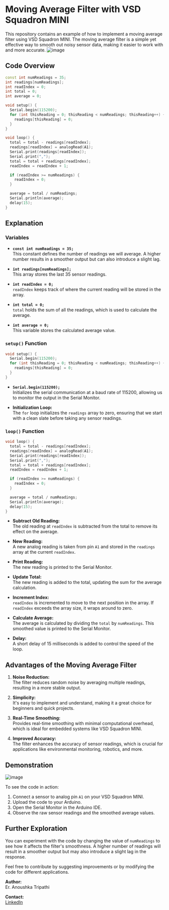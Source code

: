 # Moving Average Filter with VSD Squadron MINI
This repository contains an example of how to implement a moving average filter using VSD Squadron MINI. The moving average filter is a simple yet effective way to smooth out noisy sensor data, making it easier to work with and more accurate.
![image](https://github.com/user-attachments/assets/a573cdd6-82fa-41ef-884b-a9111ecd85c9)

## Code Overview

```cpp
const int numReadings = 35;
int readings[numReadings];
int readIndex = 0;
int total = 0;
int average = 0;

void setup() {
  Serial.begin(115200);
  for (int thisReading = 0; thisReading < numReadings; thisReading++) {
    readings[thisReading] = 0;
  }
}

void loop() {
  total = total - readings[readIndex];
  readings[readIndex] = analogRead(A1);
  Serial.print(readings[readIndex]);
  Serial.print(",");
  total = total + readings[readIndex];
  readIndex = readIndex + 1;

  if (readIndex >= numReadings) {
    readIndex = 0;
  }

  average = total / numReadings;
  Serial.println(average);
  delay(15);
}

```

## Explanation

### Variables

- **`const int numReadings = 35;`**  
  This constant defines the number of readings we will average. A higher number results in a smoother output but can also introduce a slight lag.

- **`int readings[numReadings];`**  
  This array stores the last 35 sensor readings.

- **`int readIndex = 0;`**  
  `readIndex` keeps track of where the current reading will be stored in the array.

- **`int total = 0;`**  
  `total` holds the sum of all the readings, which is used to calculate the average.

- **`int average = 0;`**  
  This variable stores the calculated average value.

### `setup()` Function

```cpp
void setup() {
  Serial.begin(115200);
  for (int thisReading = 0; thisReading < numReadings; thisReading++) {
    readings[thisReading] = 0;
  }
}
```

- **`Serial.begin(115200);`**  
  Initializes the serial communication at a baud rate of 115200, allowing us to monitor the output in the Serial Monitor.

- **Initialization Loop:**  
  The `for` loop initializes the `readings` array to zero, ensuring that we start with a clean slate before taking any sensor readings.

### `loop()` Function

```cpp
void loop() {
  total = total - readings[readIndex];
  readings[readIndex] = analogRead(A1);
  Serial.print(readings[readIndex]);
  Serial.print(",");
  total = total + readings[readIndex];
  readIndex = readIndex + 1;

  if (readIndex >= numReadings) {
    readIndex = 0;
  }

  average = total / numReadings;
  Serial.println(average);
  delay(15);
}
```

- **Subtract Old Reading:**  
  The old reading at `readIndex` is subtracted from the total to remove its effect on the average.

- **New Reading:**  
  A new analog reading is taken from pin `A1` and stored in the `readings` array at the current `readIndex`.

- **Print Reading:**  
  The new reading is printed to the Serial Monitor.

- **Update Total:**  
  The new reading is added to the total, updating the sum for the average calculation.

- **Increment Index:**  
  `readIndex` is incremented to move to the next position in the array. If `readIndex` exceeds the array size, it wraps around to zero.

- **Calculate Average:**  
  The average is calculated by dividing the `total` by `numReadings`. This smoothed value is printed to the Serial Monitor.

- **Delay:**  
  A short delay of 15 milliseconds is added to control the speed of the loop.

## Advantages of the Moving Average Filter

1. **Noise Reduction:**  
   The filter reduces random noise by averaging multiple readings, resulting in a more stable output.

2. **Simplicity:**  
   It's easy to implement and understand, making it a great choice for beginners and quick projects.

3. **Real-Time Smoothing:**  
   Provides real-time smoothing with minimal computational overhead, which is ideal for embedded systems like VSD Squadron MINI.

4. **Improved Accuracy:**  
   The filter enhances the accuracy of sensor readings, which is crucial for applications like environmental monitoring, robotics, and more.

## Demonstration
![image](https://github.com/user-attachments/assets/d6d1c810-8801-4106-b9ff-d8a0b17b39da)

To see the code in action:

1. Connect a sensor to analog pin `A1` on your VSD Squadron MINI.
2. Upload the code to your Arduino.
3. Open the Serial Monitor in the Arduino IDE.
4. Observe the raw sensor readings and the smoothed average values.

## Further Exploration

You can experiment with the code by changing the value of `numReadings` to see how it affects the filter's smoothness. A higher number of readings will result in a smoother output but may also introduce a slight lag in the response.



Feel free to contribute by suggesting improvements or by modifying the code for different applications.


**Author:**  
Er. Anoushka Tripathi

**Contact:**  
[LinkedIn](https://www.linkedin.com/in/anoushkastripathi/)




